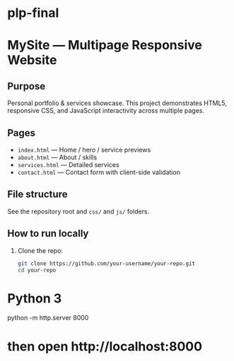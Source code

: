 # plp-final

# MySite — Multipage Responsive Website

## Purpose
Personal portfolio & services showcase. This project demonstrates HTML5, responsive CSS, and JavaScript interactivity across multiple pages.

## Pages
- `index.html` — Home / hero / service previews
- `about.html` — About / skills
- `services.html` — Detailed services
- `contact.html` — Contact form with client-side validation

## File structure
See the repository root and `css/` and `js/` folders.

## How to run locally
1. Clone the repo:
   ```bash
   git clone https://github.com/your-username/your-repo.git
   cd your-repo

# Python 3
python -m http.server 8000
# then open http://localhost:8000
